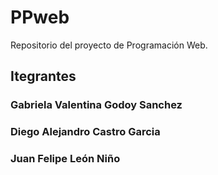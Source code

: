 # PPweb
Repositorio del proyecto de Programación Web.
## Itegrantes
### Gabriela Valentina Godoy Sanchez
### Diego Alejandro Castro Garcia
### Juan Felipe León Niño
